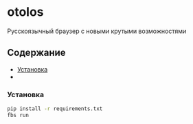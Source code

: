 # otolos
Русскоязычный браузер с новыми крутыми возможностями


## Содержание
- [Установка](https://github.com/MISHA35656/otolos/blob/main)
-

### Установка 

```bash
pip install -r requirements.txt
fbs run
```
